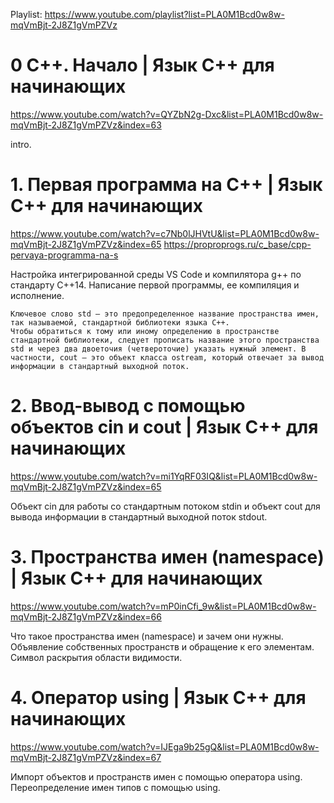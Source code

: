 Playlist: https://www.youtube.com/playlist?list=PLA0M1Bcd0w8w-mqVmBjt-2J8Z1gVmPZVz

# 0 С++. Начало | Язык С++ для начинающих

https://www.youtube.com/watch?v=QYZbN2g-Dxc&list=PLA0M1Bcd0w8w-mqVmBjt-2J8Z1gVmPZVz&index=63

intro.

# 1. Первая программа на С++ | Язык С++ для начинающих

https://www.youtube.com/watch?v=c7Nb0lJHVtU&list=PLA0M1Bcd0w8w-mqVmBjt-2J8Z1gVmPZVz&index=65
https://proproprogs.ru/c_base/cpp-pervaya-programma-na-s

Настройка интегрированной среды VS Code и компилятора g++ по стандарту C++14. Написание первой программы, ее компиляция и исполнение.

    Ключевое слово std – это предопределенное название пространства имен, так называемой, стандартной библиотеки языка С++.
    Чтобы обратиться к тому или иному определению в пространстве стандартной библиотеки, следует прописать название этого пространства std и через два двоеточия (четвероточие) указать нужный элемент. В частности, cout – это объект класса ostream, который отвечает за вывод информации в стандартный выходной поток.

# 2. Ввод-вывод с помощью объектов cin и cout | Язык С++ для начинающих

https://www.youtube.com/watch?v=mi1YqRF03IQ&list=PLA0M1Bcd0w8w-mqVmBjt-2J8Z1gVmPZVz&index=65

Объект cin для работы со стандартным потоком stdin и объект cout для вывода информации в стандартный выходной поток stdout.

# 3. Пространства имен (namespace) | Язык С++ для начинающих

https://www.youtube.com/watch?v=mP0inCfi_9w&list=PLA0M1Bcd0w8w-mqVmBjt-2J8Z1gVmPZVz&index=66

Что такое пространства имен (namespace) и зачем они нужны. Объявление собственных пространств и обращение к его элементам. Символ раскрытия области видимости.

# 4. Оператор using | Язык С++ для начинающих

https://www.youtube.com/watch?v=IJEga9b25gQ&list=PLA0M1Bcd0w8w-mqVmBjt-2J8Z1gVmPZVz&index=67

Импорт объектов и пространств имен с помощью оператора using. Переопределение имен типов с помощью using.